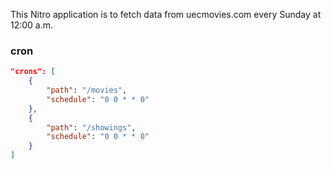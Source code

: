 This Nitro application is to fetch data from uecmovies.com every Sunday at 12:00 a.m.

### cron

```json
"crons": [
    {
        "path": "/movies",
        "schedule": "0 0 * * 0"
    },
    {
        "path": "/showings",
        "schedule": "0 0 * * 0"
    }
]
```
